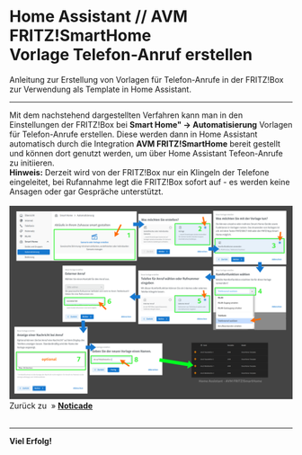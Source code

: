 <h1>Home Assistant // AVM FRITZ!SmartHome<br />Vorlage Telefon-Anruf erstellen</h1>

Anleitung zur Erstellung von Vorlagen für Telefon-Anrufe in der FRITZ!Box zur Verwendung als Template in Home Assistant</b>.

<hr>
Mit dem nachstehend dargestellten Verfahren kann man in den Einstellungen der FRITZ!Box bei <b>Smart Home" -> Automatisierung</b> Vorlagen für Telefon-Anrufe erstellen. Diese werden dann in Home Assistant automatisch durch die Integration <b>AVM FRITZ!SmartHome</b> bereit gestellt und können dort genutzt werden, um über Home Assistant Tefeon-Anrufe zu initiieren.<br />
<b>Hinweis:</b> Derzeit wird von der FRITZ!Box nur ein Klingeln der Telefone eingeleitet, bei Rufannahme legt die FRITZ!Box sofort auf - es werden keine Ansagen oder gar Gespräche unterstützt.<br />
<br />
<img src="./img/fb_smarthome_vorlage_anruf_erstellen.png">
<br />
Zurück zu </b>&nbsp;&raquo;&nbsp;<a href="https://github.com/migacode/home-assistant/tree/main/noticade"><strong>Noticade</strong></a>
<br />
<br />
<hr>
<b>Viel Erfolg!</b>
